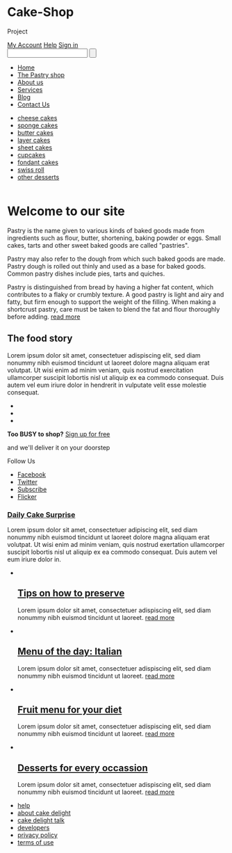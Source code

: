 # Cake-Shop
Project
<!DOCTYPE html>
<html>
<head>
<title>Cake Delights</title>
<meta charset="UTF-8">
<link rel="stylesheet" type="text/css" href="css/style.css">
<!--[if IE 8]><link rel="stylesheet" type="text/css" href="css/ie8.css"><![endif]-->
<!--[if IE 7]><link rel="stylesheet" type="text/css" href="css/ie7.css"><![endif]-->
<!--[if IE 6]><link rel="stylesheet" type="text/css" href="css/ie6.css"><![endif]-->
</head>
<body>
<div id="header">
  <div>
    <div>
      <div id="logo"> <a href="#"><img src="images/logo.gif" alt=""></a> </div>
      <div>
        <div> <a href="signup.html">My Account</a> <a href="#">Help</a> <a href="signin.html" class="last">Sign in</a> </div>
        <form action="#">
          <input type="text" id="search" maxlength="30">
          <input type="submit" value="" id="searchbtn">
        </form>
      </div>
    </div>
    <ul>
      <li class="current"><a href="index.html">Home</a></li>
      <li><a href="product.html">The Pastry shop</a></li>
      <li><a href="about.html">About us</a></li>
      <li><a href="services.html">Services</a></li>
      <li><a href="blog.html">Blog</a></li>
      <li><a href="contact.html">Contact Us</a></li>
    </ul>
    <div id="section">
      <ul>
        <li><a href="#">cheese cakes</a></li>
        <li><a href="#">sponge cakes</a></li>
        <li><a href="#">butter cakes</a></li>
        <li class="selected"><a href="#">layer cakes</a></li>
        <li><a href="#">sheet cakes</a></li>
        <li><a href="#">cupcakes</a></li>
        <li><a href="#">fondant cakes</a></li>
        <li><a href="#">swiss roll</a></li>
        <li><a href="#">other desserts</a></li>
      </ul>
      <a href="#"><img src="images/wedding-cupcakes-large.jpg" alt=""></a> </div>
  </div>
</div>
<div id="content">
  <div class="home">
    <div class="aside">
      <h1>Welcome to our site</h1>
      <p>Pastry is the name given to various kinds of baked goods made from ingredients such as flour, butter, shortening, baking powder or eggs. Small cakes, tarts and other sweet baked goods are called &#34;pastries&#34;.</p>
      <p>Pastry may also refer to the dough from which such baked goods are made. Pastry dough is rolled out thinly and used as a base for baked goods. Common pastry dishes include pies, tarts and quiches.
      <p>Pastry is distinguished from bread by having a higher fat content, which contributes to a flaky or crumbly texture. A good pastry is light and airy and fatty, but firm enough to support the weight of the filling. When making a shortcrust pastry, care must be taken to blend the fat and flour thoroughly before adding. <a href="#" class="readmore">read more</a></p>
    </div>
    <div class="section">
      <div>
        <h2>The food story</h2>
        <p>Lorem ipsum dolor sit amet, consectetuer adispiscing elit, sed diam nonummy nibh euismod tincidunt ut laoreet dolore magna aliquam erat volutpat. Ut wisi enim ad minim veniam, quis nostrud exercitation ullamcorper suscipit lobortis nisl ut aliquip ex ea commodo consequat. Duis autem vel eum iriure dolor in hendrerit in vulputate velit esse molestie consequat.</p>
      </div>
      <ul>
        <li class="first"> <a href="#"><img src="images/cake.jpg" alt=""></a> </li>
        <li> <a href="#"><img src="images/burgercake.jpg" alt=""></a> </li>
        <li> <a href="#"><img src="images/cupcake.jpg" alt=""></a> </li>
      </ul>
    </div>
  </div>
</div>
<div id="footer">
  <div class="home">
    <div>
      <div class="aside">
        <div class="signup">
          <div> <b>Too <span>BUSY</span> to shop?</b> <a href="signin.html">Sign up for free</a>
            <p>and we'll deliver it on your doorstep</p>
          </div>
        </div>
        <div class="connect"> <span>Follow Us</span>
          <ul>
            <li><a href="#" class="facebook">Facebook</a></li>
            <li><a href="#" class="twitter">Twitter</a></li>
            <li><a href="#" class="subscribe">Subscribe</a></li>
            <li><a href="#" class="flicker">Flicker</a></li>
          </ul>
        </div>
      </div>
      <div class="section">
        <div>
          <div>
            <h3><a href="#">Daily Cake Surprise</a></h3>
            <p>Lorem ipsum dolor sit amet, consectetuer adipiscing elit, sed diam nonummy nibh euismod tincidunt ut laoreet dolore magna aliquam erat volutpat. Ut wisi enim ad minim veniam, quis nostrud exertation ullamcorper suscipit lobortis nisl ut aliquip ex ea commodo consequat. Duis autem vel eum iriure dolor in.</p>
          </div>
        </div>
      </div>
    </div>
  </div>
  <div id="featured">
    <ul>
      <li class="first"> <a href="#"><img src="images/fruit-cake.jpg" alt=""></a>
        <h2><a href="#">Tips on how to preserve</a></h2>
        <p>Lorem ipsum dolor sit amet, consectetuer adispiscing elit, sed diam nonummy nibh euismod tincidunt ut laoreet. <a href="#" class="readmore">read more</a></p>
      </li>
      <li> <a href="#"><img src="images/italian.jpg" alt=""></a>
        <h2><a href="#">Menu of the day: Italian</a></h2>
        <p>Lorem ipsum dolor sit amet, consectetuer adispiscing elit, sed diam nonummy nibh euismod tincidunt ut laoreet. <a href="#" class="readmore">read more</a></p>
      </li>
      <li> <a href="#"><img src="images/fruit.jpg" alt=""></a>
        <h2><a href="#">Fruit menu for your diet</a></h2>
        <p>Lorem ipsum dolor sit amet, consectetuer adispiscing elit, sed diam nonummy nibh euismod tincidunt ut laoreet. <a href="#" class="readmore">read more</a></p>
      </li>
      <li> <a href="#"><img src="images/desserts.jpg" alt=""></a>
        <h2><a href="#">Desserts for every occassion</a></h2>
        <p>Lorem ipsum dolor sit amet, consectetuer adispiscing elit, sed diam nonummy nibh euismod tincidunt ut laoreet. <a href="#" class="readmore">read more</a></p>
      </li>
    </ul>
  </div>
  <div id="navigation">
    <div>
      <ul>
        <li class="first"><a href="#">help</a></li>
        <li><a href="#">about cake delight</a></li>
        <li><a href="#">cake delight talk</a></li>
        <li><a href="#">developers</a></li>
        <li><a href="#">privacy policy</a></li>
        <li><a href="#">terms of use</a></li>
      </ul>

